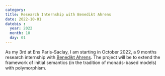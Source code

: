 ```yaml
---
category:
title: Research Internship with Benedikt Ahrens
date: 2022-10-01
datebis :
  year: 2022
  month: 10
  day: 01
---
```


As my 3rd at Ens Paris-Saclay, I am starting in October 2022,
a 9 months research internship with
[Benedikt Ahrens](https://benediktahrens.gitlab.io/).
The project will be to extend the framework of initial semantics
(in the tradition of monads-based models) with polymorphism.